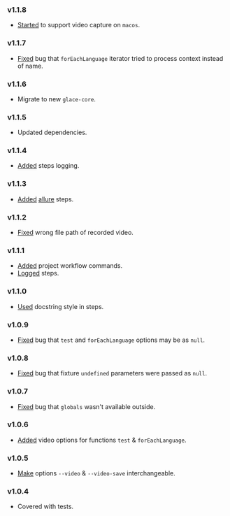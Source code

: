 ### v1.1.8

- [Started](https://github.com/glacejs/glace-video/commit/828808b5bed17d57f0ed49366ccfd9c079ecc898) to support video capture on `macos`.

### v1.1.7

- [Fixed](https://github.com/glacejs/glace-video/commit/ec9313f765bb2062e91358d3920db113391f8eed) bug that `forEachLanguage` iterator tried to process context instead of name.

### v1.1.6

- Migrate to new `glace-core`.

### v1.1.5

- Updated dependencies.

### v1.1.4

- [Added](https://github.com/glacejs/glace-video/commit/b0652bb30650dbe55168ca62e89a784f8401e810) steps logging.

### v1.1.3

- [Added](https://github.com/glacejs/glace-video/commit/65209c2c3c97bbf7c515f2f98d04faf0ab590b89) [allure](https://docs.qameta.io/allure/) steps.

### v1.1.2

- [Fixed](https://github.com/glacejs/glace-video/commit/ac7282c3103db4c5f47e4889887e0e98d945779a) wrong file path of recorded video.

### v1.1.1

- [Added](https://github.com/glacejs/glace-video/commit/4ac0c6d745a52ad4ae956b32e20780c69e46e3d3) project workflow commands.
- [Logged](https://github.com/glacejs/glace-video/commit/3416f4f126456bd2efa57bc2103e7060ff344055) steps.

### v1.1.0

- [Used](https://github.com/glacejs/glace-video/commit/eff97c1ce072615f15b919e6cfeeca11d47c8bb7) docstring style in steps.

### v1.0.9

- [Fixed](https://github.com/glacejs/glace-video/commit/4b7d55a617b359a1216fb1ceaf91d2c1aa441d29) bug that `test` and `forEachLanguage` options may be as `null`.

### v1.0.8

- [Fixed](https://github.com/glacejs/glace-video/commit/df139af086f1ba90ff3280b92256cb85502ea110) bug that fixture `undefined` parameters were passed as `null`.

### v1.0.7

- [Fixed](https://github.com/glacejs/glace-video/commit/aa5c38583ea30f880e1e973e2914fa84ec45c419) bug that `globals` wasn't available outside.

### v1.0.6

- [Added](https://github.com/glacejs/glace-video/commit/b3361843e7606d68d187c011db816d401d1f6165) video options for functions `test` & `forEachLanguage`.

### v1.0.5

- [Make](https://github.com/glacejs/glace-video/commit/6a03e80ae0aa87ccde85a4c5dc6219c2c57c57d8) options `--video` & `--video-save` interchangeable.

### v1.0.4

- Covered with tests.
